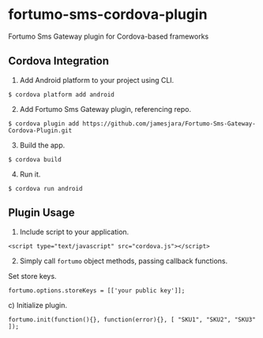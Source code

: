 fortumo-sms-cordova-plugin
=======================

Fortumo Sms Gateway plugin for Cordova-based frameworks

Cordova Integration
-------------------

1) Add Android platform to your project using CLI.
```
$ cordova platform add android
```

2) Add Fortumo Sms Gateway plugin, referencing repo.
```
$ cordova plugin add https://github.com/jamesjara/Fortumo-Sms-Gateway-Cordova-Plugin.git
```

3) Build the app.
```
$ cordova build
```

4) Run it.
```
$ cordova run android
```

Plugin Usage
------------

1) Include script to your application.
```
<script type="text/javascript" src="cordova.js"></script>
```

2) Simply call ```fortumo``` object methods, passing callback functions.


Set store keys.
```
fortumo.options.storeKeys = [['your public key']];
```

c) Initialize plugin.
```
fortumo.init(function(){}, function(error){}, [ "SKU1", "SKU2", "SKU3" ]);
```


